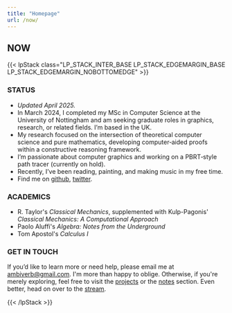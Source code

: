 ```yaml
---
title: "Homepage"
url: /now/
---
```


## NOW

{{< lpStack class="LP_STACK_INTER_BASE LP_STACK_EDGEMARGIN_BASE LP_STACK_EDGEMARGIN_NOBOTTOMEDGE" >}}

<div>

### STATUS

- _Updated April 2025._
- In March 2024, I completed my MSc in Computer Science at the University of Nottingham and am seeking graduate roles in graphics, research, or related fields. I’m based in the UK.
- My research focused on the intersection of theoretical computer science and pure mathematics, developing computer‑aided proofs within a constructive reasoning framework. 
- I’m passionate about computer graphics and working on a PBRT‑style path tracer (currently on hold).
- Recently, I’ve been reading, painting, and making music in my free time.
- Find me on [github](https://github.com/essentialblend), [twitter](https://x.com/essentialblend).

</div>

<div>

### ACADEMICS

- R. Taylor's _Classical Mechanics_, supplemented with Kulp-Pagonis' _Classical Mechanics: A Computational Approach_
- Paolo Aluffi's _Algebra: Notes from the Underground_
- Tom Apostol's _Calculus I_

</div>

<div>

### GET IN TOUCH

If you’d like to learn more or need help, please email me at ambiverb@gmail.com. I'm more than happy to oblige. Otherwise, if you're merely exploring, feel free to visit the [projects](/projects) or the [notes](/notes) section. Even better, head on over to the [stream](/stream).

</div>


{{< /lpStack >}}